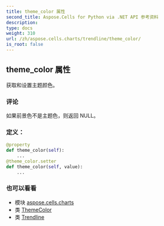 ```yaml
---
title: theme_color 属性
second_title: Aspose.Cells for Python via .NET API 参考资料
description:
type: docs
weight: 310
url: /zh/aspose.cells.charts/trendline/theme_color/
is_root: false
---
```

## theme_color 属性

获取和设置主题颜色。

### 评论

如果前景色不是主题色，则返回 NULL。
### 定义：
```python
@property
def theme_color(self):
    ...
@theme_color.setter
def theme_color(self, value):
    ...
```

### 也可以看看
* 模块 [aspose.cells.charts](../../)
* 类 [ThemeColor](/cells/python-net/zh/aspose.cells/themecolor)
* 类 [Trendline](/cells/python-net/zh/aspose.cells.charts/trendline)

